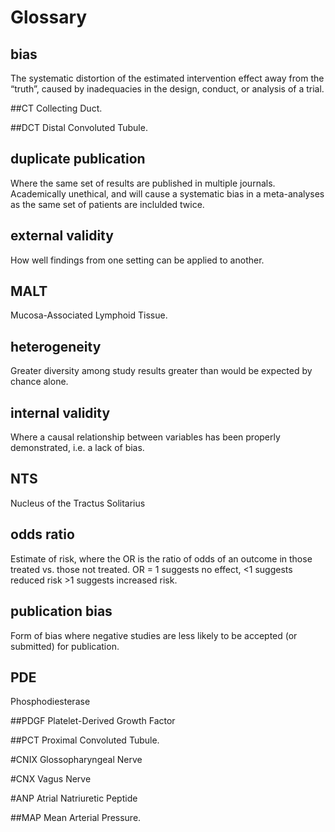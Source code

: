 # Glossary

## bias

The systematic distortion of the estimated intervention effect away from the “truth”, caused by inadequacies in the design, conduct, or analysis of a trial.

##CT
Collecting Duct.

##DCT
Distal Convoluted Tubule.

## duplicate publication

Where the same set of results are published in multiple journals. Academically unethical, and will cause a systematic bias in a meta-analyses as the same set of patients are inclulded twice.

## external validity

How well findings from one setting can be applied to another.

## MALT
Mucosa-Associated Lymphoid Tissue.

## heterogeneity

Greater diversity among study results greater than would be expected by chance alone. 

## internal validity

Where a causal relationship between variables has been properly demonstrated, i.e. a lack of bias.

## NTS

Nucleus of the Tractus Solitarius

## odds ratio

Estimate of risk, where the OR is the ratio of odds of an outcome in those treated vs. those not treated. OR = 1 suggests no effect, <1 suggests reduced risk >1 suggests increased risk.

## publication bias

Form of bias where negative studies are less likely to be accepted (or submitted) for publication.

## PDE
Phosphodiesterase

##PDGF
Platelet-Derived Growth Factor

##PCT
Proximal Convoluted Tubule.

#CNIX
Glossopharyngeal Nerve

#CNX
Vagus Nerve

#ANP
Atrial Natriuretic Peptide

##MAP
Mean Arterial Pressure.